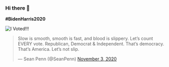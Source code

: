 ### Hi there 👋

**#BidenHarris2020**

![I Voted!!!](https://user-images.githubusercontent.com/3104489/97828882-616ae680-1c96-11eb-8110-4f39349b4033.gif)

<blockquote class="twitter-tweet" data-dnt="true" data-theme="light"><p lang="en" dir="ltr">Slow is smooth, smooth is fast, and blood is slippery. Let’s count EVERY vote. Republican, Democrat &amp; Independent. That’s democracy. That’s America. Let’s not slip.</p>&mdash; Sean Penn (@SeanPenn) <a href="https://twitter.com/SeanPenn/status/1323500917879042048?ref_src=twsrc%5Etfw">November 3, 2020</a></blockquote> <script async src="https://platform.twitter.com/widgets.js" charset="utf-8"></script>
<!--
**papadavis47/papadavis47** is a ✨ _special_ ✨ repository because its `README.md` (this file) appears on your GitHub profile.

Here are some ideas to get you started:

- 🔭 I’m currently working on ...
- 🌱 I’m currently learning ...
- 👯 I’m looking to collaborate on ...
- 🤔 I’m looking for help with ...
- 💬 Ask me about ...
- 📫 How to reach me: ...
- 😄 Pronouns: ...
-->
- 🔭 I’m currently working on my job search for a full stack web developer position.
  
- 🌱 I’m currently learning React and Django.

- ⚡ Fun fact: I love Chef's Table - a beautiful series on Netflix.
- ⚡ Absolute fact: Donald Trump and Mike Pence are fools. 

